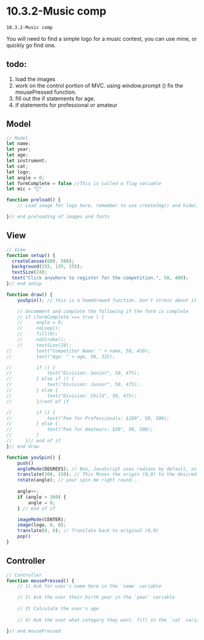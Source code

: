 # 10.3.2-Music comp
```
10.3.2-Music comp
```


You will need to find a simple logo for a music contest, you can use mine, or quickly go find one. 

## todo: 
1. load the images
2. work on the control portion of MVC. using window.prompt () fix the mousePressed function. 
3. fill out the if statements for age.
4. if statements for professional or amateur 


## Model

```javascript
// Model
let name;
let year;
let age;
let instrument;
let cat;
let logo;
let angle = 0;
let formComplete = false //This is called a flag variable
let mic = "🎤"

function preload() {
    // Load image for logo here, remember to use createImg() and hide() it after

}// end preloading of images and fonts
```

## View

```javascript
// View
function setup() {
  createCanvas(600, 500);
  background(155, 135, 155); 
  textSize(24);
  text("Click anywhere to register for the competition.", 50, 400);
}// end setup

function draw() {
    youSpin(); // this is a homebrewed function. Don't stress about it. 

    // Uncomment and complete the following if the form is complete
    // if (formComplete === true ) {
    //     angle = 0;
    //     noLoop();
    //     fill(0);
    //     noStroke();
    //     textSize(24);
//         text("Competitor Name: " + name, 50, 450);
//         text("Age: " + age, 50, 325);

//         if () {
//             text("Division: Senior", 50, 475);
//         } else if () {
//             text("Division: Junior", 50, 475);
//         } else {
//             text("Division: Child", 50, 475);
//         }//enf of if

//         if () {
//             text("Fee for Professionals: $100", 50, 500);
//         } else {
//             text("Fee for Amateurs: $30", 50, 500);
//         }
//     }// end of if
}// end draw

function youSpin() {
    push() 
    angleMode(DEGREES); // Boo, JavaScript uses radians by default, so translate to degrees
    translate(300, 150); // This Moves the origin (0,0) to the desired location where you need the spin
    rotate(angle); // your spin me right round...
    
    angle++;
    if (angle > 360) {
        angle = 0;
    } // end of if

    imageMode(CENTER);
    image(logo, 0, 0);
    translate(0, 0); // Translate back to original (0,0)
    pop()
}
```

## Controller


```javascript
// Controller
function mousePressed() {
    // 1) Ask for user's name here in the `name` variable

    // 2) Ask the user their birth year in the `year` variable
    
    // 3) Calculate the user's age
    
    // 4) Ask the user what category they want, fill in the `cat` variable

}// end mousePressed
```
